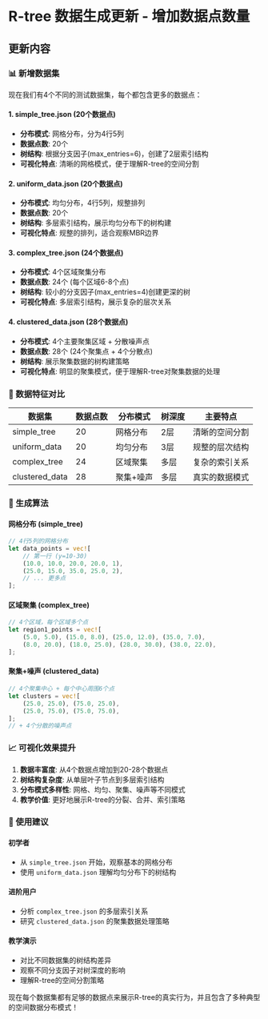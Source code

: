 # R-tree 数据生成更新 - 增加数据点数量

## 更新内容

### 📊 新增数据集

现在我们有4个不同的测试数据集，每个都包含更多的数据点：

#### 1. simple_tree.json (20个数据点)
- **分布模式**: 网格分布，分为4行5列
- **数据点数**: 20个
- **树结构**: 根据分支因子(max_entries=6)，创建了2层索引结构
- **可视化特点**: 清晰的网格模式，便于理解R-tree的空间分割

#### 2. uniform_data.json (20个数据点)
- **分布模式**: 均匀分布，4行5列，规整排列
- **数据点数**: 20个
- **树结构**: 多层索引结构，展示均匀分布下的树构建
- **可视化特点**: 规整的排列，适合观察MBR边界

#### 3. complex_tree.json (24个数据点)
- **分布模式**: 4个区域聚集分布
- **数据点数**: 24个 (每个区域6-8个点)
- **树结构**: 较小的分支因子(max_entries=4)创建更深的树
- **可视化特点**: 多层索引结构，展示复杂的层次关系

#### 4. clustered_data.json (28个数据点)
- **分布模式**: 4个主要聚集区域 + 分散噪声点
- **数据点数**: 28个 (24个聚集点 + 4个分散点)
- **树结构**: 展示聚集数据的树构建策略
- **可视化特点**: 明显的聚集模式，便于理解R-tree对聚集数据的处理

### 🎯 数据特征对比

| 数据集 | 数据点数 | 分布模式 | 树深度 | 主要特点 |
|--------|----------|----------|--------|----------|
| simple_tree | 20 | 网格分布 | 2层 | 清晰的空间分割 |
| uniform_data | 20 | 均匀分布 | 3层 | 规整的层次结构 |
| complex_tree | 24 | 区域聚集 | 多层 | 复杂的索引关系 |
| clustered_data | 28 | 聚集+噪声 | 多层 | 真实的数据模式 |

### 🔧 生成算法

#### 网格分布 (simple_tree)
```rust
// 4行5列的网格分布
let data_points = vec![
    // 第一行 (y=10-30)
    (10.0, 10.0, 20.0, 20.0, 1),
    (25.0, 15.0, 35.0, 25.0, 2),
    // ... 更多点
];
```

#### 区域聚集 (complex_tree)
```rust
// 4个区域，每个区域多个点
let region1_points = vec![
    (5.0, 5.0), (15.0, 8.0), (25.0, 12.0), (35.0, 7.0),
    (8.0, 20.0), (18.0, 25.0), (28.0, 30.0), (38.0, 22.0),
];
```

#### 聚集+噪声 (clustered_data)
```rust
// 4个聚集中心 + 每个中心周围6个点
let clusters = vec![
    (25.0, 25.0), (75.0, 25.0), 
    (25.0, 75.0), (75.0, 75.0),
];
// + 4个分散的噪声点
```

### 📈 可视化效果提升

1. **数据丰富度**: 从4个数据点增加到20-28个数据点
2. **树结构复杂度**: 从单层叶子节点到多层索引结构
3. **分布模式多样性**: 网格、均匀、聚集、噪声等不同模式
4. **教学价值**: 更好地展示R-tree的分裂、合并、索引策略

### 🚀 使用建议

#### 初学者
- 从 `simple_tree.json` 开始，观察基本的网格分布
- 使用 `uniform_data.json` 理解均匀分布下的树结构

#### 进阶用户
- 分析 `complex_tree.json` 的多层索引关系
- 研究 `clustered_data.json` 的聚集数据处理策略

#### 教学演示
- 对比不同数据集的树结构差异
- 观察不同分支因子对树深度的影响
- 理解R-tree的空间分割策略

现在每个数据集都有足够的数据点来展示R-tree的真实行为，并且包含了多种典型的空间数据分布模式！
